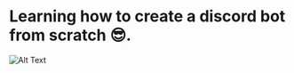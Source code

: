 # Learning how to create a discord bot from scratch 😎.

![Alt Text](https://media.giphy.com/media/vFKqnCdLPNOKc/giphy.gif)
